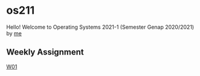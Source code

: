 # os211
Hello! Welcome to Operating Systems 2021-1 (Semester Genap 2020/2021) by [me](https://github.com/alishayb)

## Weekly Assignment
[W01](W01/)

